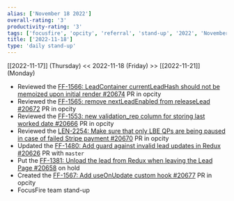 ```yaml
---
alias: ['November 18 2022']
overall-rating: '3'
productivity-rating: '3'
tags: ['focusfire', 'opcity', 'referral', 'stand-up', '2022', 'November', 'Friday']
title: ['2022-11-18']
type: 'daily stand-up'
---
```

[[2022-11-17]] (Thursday) << 2022-11-18 (Friday) >> [[2022-11-21]] (Monday)

- Reviewed the [FF-1566: LeadContainer currentLeadHash should not be memoized upon initial render #20674](https://github.com/Opcity/opcity/pull/20674) PR in opcity
- Reviewed the [FF-1565: remove nextLeadEnabled from releaseLead #20672](https://github.com/Opcity/opcity/pull/20672) PR in opcity
- Reviewed the [FF-1553: new validation_rep column for storing last worked date
#20666](https://github.com/Opcity/opcity/pull/20666) PR in opcity
- Reviewed the [LEN-2254: Make sure that only LBE QPs are being paused in case of failed Stripe payment #20670](https://github.com/Opcity/opcity/pull/20670) PR in opcity
- Updated the [FF-1480: Add guard against invalid lead updates in Redux
#20626](https://github.com/Opcity/opcity/pull/20626) PR with `master`
- Put the [FF-1381: Unload the lead from Redux when leaving the Lead Page
#20658](https://github.com/Opcity/opcity/pull/20658) on hold
- Created the [FF-1567: Add useOnUpdate custom hook #20677](https://github.com/Opcity/opcity/pull/20677) PR in opcity
- FocusFire team stand-up
